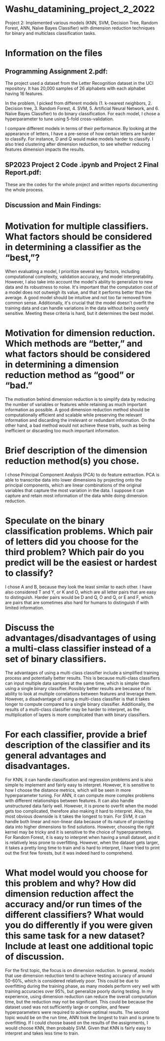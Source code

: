 # Washu_datamining_project_2_2022
Project 2: Implemented various models (KNN, SVM, Decision Tree, Random Forest, ANN, Naïve Bayes Classifier) with dimension reduction techniques for binary and multiclass classification tasks.

# Information on the files

## Programming Assignment 2.pdf: 

The project used a dataset from the Letter Recognition dataset in the UCI repository. It has 20,000 samples of 26 alphabets with each alphabet having 16 features. 

In the problem, I picked from different models (1. k-nearest neighbors, 2. Decision tree, 3. Random Forest, 4. SVM, 5. Artificial Neural Network, and 6. Naïve Bayes Classifier) to do binary classification. For each model, I chose a hyperparameter to tune using 5-fold cross-validation. 

I compare different models in terms of their performance. By looking at the appearance of letters, I have a pre-sense of how certain letters are harder to classify. For instance, D and Q would make models harder to classify. I also tried clustering after dimension reduction, to see whether reducing features dimension impacts the results.


## SP2023 Project 2 Code .ipynb and Project 2 Final Report.pdf: 
These are the codes for the whole project and written reports documenting the whole process.

## Discussion and Main Findings:

# Motivation for multiple classifiers. What factors should be considered in determining a classifier as the “best,”?

When evaluating a model, I prioritize several key factors, including computational complexity, validation accuracy, and model interpretability. However, I also take into account the model's ability to generalize to new data and its robustness to noise. It's important that the computation cost of a model does not outweigh its value, and that it performs better than the average. A good model should be intuitive and not too far removed from common sense. Additionally, it's crucial that the model doesn't overfit the training data and can handle variations in the data without being overly sensitive. Meeting these criteria is hard, but it determines the best model.

# Motivation for dimension reduction. Which methods are “better,” and what factors should be considered in determining a dimension reduction method as “good” or “bad.”

The motivation behind dimension reduction is to simplify data by reducing the number of variables or features while retaining as much important information as possible. A good dimension reduction method should be computationally efficient and scalable while preserving the relevant information and discarding the irrelevant or redundant information. On the other hand, a bad method would not achieve these traits, such as being inefficient or discarding too much important information.

# Brief description of the dimension reduction method(s) you chose.
I chose Principal Component Analysis (PCA) to do feature extraction. PCA is able to transcribe data into lower dimensions by projecting onto the principal components, which are linear combinations of the original variables that capture the most variation in the data. I suppose it can capture and retain most information of the data while doing dimension reduction.

# Speculate on the binary classification problems. Which pair of letters did you choose for the third problem? Which pair do you predict will be the easiest or hardest to classify?
I chose A and B, because they look the least similar to each other. I have also considered T and Y, or K and O, which are all letter pairs that are easy to distinguish. Harder pairs would be D and Q, O and Q, or E and F, which are pairs that are sometimes also hard for humans to distinguish if with limited information.

# Discuss the advantages/disadvantages of using a multi-class classifier instead of a set of binary classifiers.
The advantages of using a multi-class classifier include a simplified training process and potentially better results. This is because multi-class classifiers can input multiple data samples at the same time, which is simpler than using a single binary classifier. Possibly better results are because of its ability to look at multiple correlations between features and leverage them. However, a disadvantage of using a multi-class classifier is that it takes longer to compute compared to a single binary classifier. Additionally, the results of a multi-class classifier may be harder to interpret, as the multiplication of layers is more complicated than with binary classifiers.

# For each classifier, provide a brief description of the classifier and its general advantages and disadvantages.
For KNN, it can handle classification and regression problems and is also simple to implement and fairly easy to interpret. However, it is sensitive to how I choose the distance metrics, which will be seen in more hyperparameter tuning.
For ANN, it can compute more complex problems with different relationships between features. It can also handle unstructured data fairly well. However, it is prone to overfit when the model gets too complicated, therefore also making it hard to interpret. Also, the most obvious downside is it takes the longest to train.
For SVM, it can handle both linear and non-linear data because of its nature of projecting data into higher dimensions to find solutions. However, choosing the right kernel may be tricky and it is sensitive to the choice of hyperparameters.
For Random Forest, it is easy to interpret when having a small dataset, and it is relatively less prone to overfitting. However, when the dataset gets larger, it takes a pretty long time to train and is hard to interpret, I have tried to print out the first few forests, but it was indeed hard to comprehend.

# What model would you choose for this problem and why? How did dimension reduction affect the accuracy and/or run times of the different classifiers? What would you do differently if you were given this same task for a new dataset? Include at least one additional topic of discussion.

For the first topic, the focus is on dimension reduction. In general, models that use dimension reduction tend to achieve testing accuracy of around 50-60%, which is considered relatively poor. This could be due to overfitting during the training phase, as many models perform very well with training accuracies over 95%, but generalize poorly during testing. In my experience, using dimension reduction can reduce the overall computation time, but the reduction may not be significant. This could be because the dataset used was not sufficiently large or complex, and fewer hyperparameters were required to achieve optimal results.
The second topic would be on the run time, ANN took the longest to train and is prone to overfitting. If I could choose based on the results of the assignments, I would choose KNN, then probably SVM. Given that KNN is fairly easy to interpret and takes less time to train.


